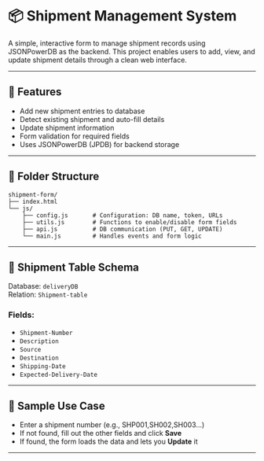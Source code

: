 # 📦 Shipment Management System

A simple, interactive form to manage shipment records using JSONPowerDB as the backend. This project enables users to add, view, and update shipment details through a clean web interface.

---

## 🔧 Features

- Add new shipment entries to database
- Detect existing shipment and auto-fill details
- Update shipment information
- Form validation for required fields
- Uses JSONPowerDB (JPDB) for backend storage

---

## 📁 Folder Structure

```
shipment-form/
├── index.html
└── js/
    ├── config.js       # Configuration: DB name, token, URLs
    ├── utils.js        # Functions to enable/disable form fields
    ├── api.js          # DB communication (PUT, GET, UPDATE)
    └── main.js         # Handles events and form logic
```

---

## 📝 Shipment Table Schema

Database: `deliveryDB`  
Relation: `Shipment-table`

### Fields:
- `Shipment-Number` 
- `Description`
- `Source`
- `Destination`
- `Shipping-Date`
- `Expected-Delivery-Date`

---

## 🧪 Sample Use Case

- Enter a shipment number (e.g., SHP001,SH002,SH003...)
- If not found, fill out the other fields and click **Save**
- If found, the form loads the data and lets you **Update** it

---

